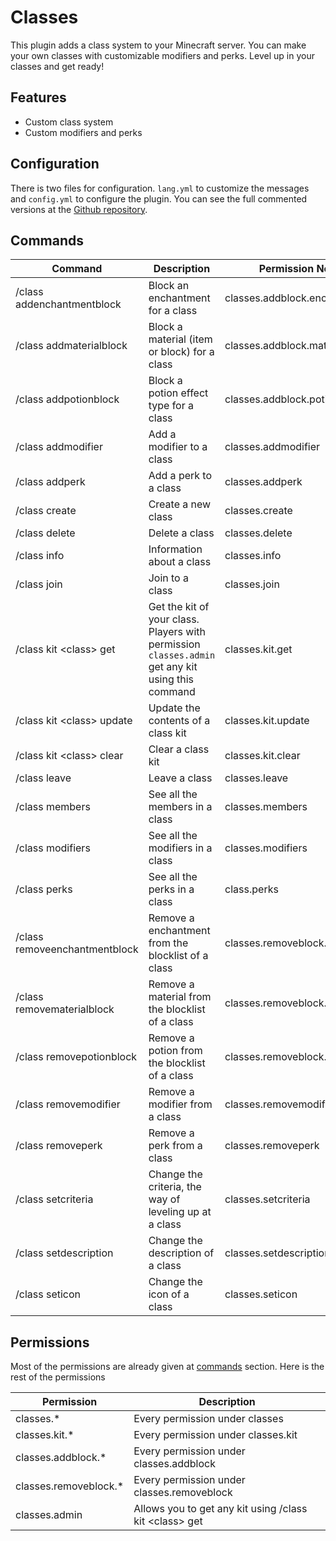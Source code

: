# Classes

This plugin adds a class system to your Minecraft server. You can make your own classes with customizable modifiers and perks. Level up in your classes and get ready!

## Features
- Custom class system
- Custom modifiers and perks

## Configuration

There is two files for configuration. `lang.yml` to customize the messages and `config.yml` to configure the plugin. You can see the full commented versions at the
[Github repository](https://github.com/efekos/Classes).

## Commands

| Command                       | Description                                                                                       | Permission Needed               |
|-------------------------------|---------------------------------------------------------------------------------------------------|---------------------------------|
| /class addenchantmentblock    | Block an enchantment for a class                                                                  | classes.addblock.enchantment    |
| /class addmaterialblock       | Block a material (item or block) for a class                                                      | classes.addblock.material       |
| /class addpotionblock         | Block a potion effect type for a class                                                            | classes.addblock.potion         |
| /class addmodifier            | Add a modifier to a class                                                                         | classes.addmodifier             |
| /class addperk                | Add a perk to a class                                                                             | classes.addperk                 |
| /class create                 | Create a new class                                                                                | classes.create                  |
| /class delete                 | Delete a class                                                                                    | classes.delete                  |
| /class info                   | Information about a class                                                                         | classes.info                    |
| /class join                   | Join to a class                                                                                   | classes.join                    |
| /class kit \<class\> get      | Get the kit of your class. Players with permission `classes.admin` get any kit using this command | classes.kit.get                 |
| /class kit \<class\> update   | Update the contents of a class kit                                                                | classes.kit.update              |
| /class kit \<class\> clear    | Clear a class kit                                                                                 | classes.kit.clear               |
| /class leave                  | Leave a class                                                                                     | classes.leave                   |
| /class members                | See all the members in a class                                                                    | classes.members                 |
| /class modifiers              | See all the modifiers in a class                                                                  | classes.modifiers               |
| /class perks                  | See all the perks in a class                                                                      | class.perks                     |
| /class removeenchantmentblock | Remove a enchantment from the blocklist of a class                                                | classes.removeblock.enchantment |
| /class removematerialblock    | Remove a material from the blocklist of a class                                                   | classes.removeblock.material    |
| /class removepotionblock      | Remove a potion from the blocklist of a class                                                     | classes.removeblock.potion      |
| /class removemodifier         | Remove a modifier from a class                                                                    | classes.removemodifier          |
| /class removeperk             | Remove a perk from a class                                                                        | classes.removeperk              |
| /class setcriteria            | Change the criteria, the way of leveling up at a class                                            | classes.setcriteria             |
| /class setdescription         | Change the description of a class                                                                 | classes.setdescription          |
| /class seticon                | Change the icon of a class                                                                        | classes.seticon                 |

## Permissions

Most of the permissions are already given at [commands](#commands) section. Here is the rest of the permissions

| Permission            | Description                                              |
|-----------------------|----------------------------------------------------------|
| classes.*             | Every permission under classes                           |
| classes.kit.*         | Every permission under classes.kit                       |
| classes.addblock.*    | Every permission under classes.addblock                  |
| classes.removeblock.* | Every permission under classes.removeblock               |
| classes.admin         | Allows you to get any kit using /class kit \<class\> get |
